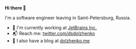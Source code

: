 **Hi there 👋**

I'm a software engineer leaving in Saint-Petersburg, Russia.

- 🏡 I'm currently working at [JetBrains Inc.](https://jetbrains.com)
- 📬 Reach me: [twitter.com/dsdolzhenko](https://twitter.com/dsdolzhenko)
- 📒 I also have a blog at [dolzhenko.me](https://dolzhenko.me)
